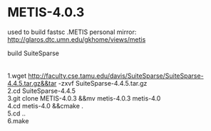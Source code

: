 # METIS-4.0.3
used to build fastsc .METIS personal mirror: http://glaros.dtc.umn.edu/gkhome/views/metis


build SuiteSparse<br />
<br /><br />
1.wget http://faculty.cse.tamu.edu/davis/SuiteSparse/SuiteSparse-4.4.5.tar.gz&&tar -zxvf SuiteSparse-4.4.5.tar.gz<br />
2.cd SuiteSparse-4.4.5<br />
3.git clone METIS-4.0.3 &&mv metis-4.0.3 metis-4.0<br />
4.cd  metis-4.0 &&cmake .<br />
5.cd ..<br />
6.make<br />
